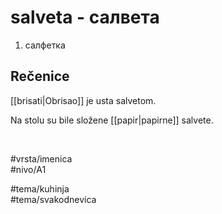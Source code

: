 # salveta - салвета

1. салфетка  

## Rečenice

[[brisati|Obrisao]] je usta salvetom.  

Na stolu su bile složene [[papir|papirne]] salvete.  

<br>

#vrsta/imenica  
#nivo/A1  

#tema/kuhinja  
#tema/svakodnevica  
